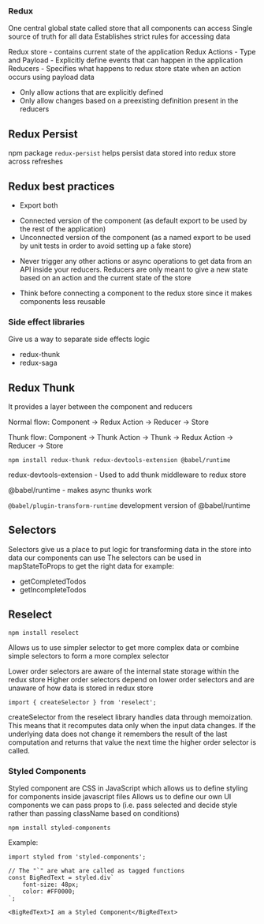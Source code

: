 ### Redux

One central global state called store that all components can access
Single source of truth for all data
Establishes strict rules for accessing data

Redux store - contains current state of the application
Redux Actions - Type and Payload - Explicitly define events that can happen in the application
Reducers - Specifies what happens to redux store state when an action occurs using payload data

-   Only allow actions that are explicitly defined
-   Only allow changes based on a preexisting definition present in the reducers

## Redux Persist

npm package `redux-persist` helps persist data stored into redux store across refreshes

## Redux best practices

-   Export both

*   Connected version of the component (as default export to be used by the rest of the application)
*   Unconnected version of the component (as a named export to be used by unit tests in order to avoid setting up a fake store)

-   Never trigger any other actions or async operations to get data from an API inside your reducers. Reducers are only meant to give a new state based on an action and the current state of the store

-   Think before connecting a component to the redux store since it makes components less reusable

### Side effect libraries

Give us a way to separate side effects logic

-   redux-thunk
-   redux-saga

## Redux Thunk

It provides a layer between the component and reducers

Normal flow:
Component -> Redux Action -> Reducer -> Store

Thunk flow:
Component -> Thunk Action -> Thunk -> Redux Action -> Reducer -> Store

`npm install redux-thunk redux-devtools-extension @babel/runtime`

redux-devtools-extension - Used to add thunk middleware to redux store

@babel/runtime - makes async thunks work

`@babel/plugin-transform-runtime` development version of @babel/runtime

## Selectors

Selectors give us a place to put logic for transforming data in the store into data our components can use
The selectors can be used in mapStateToProps to get the right data for example:

-   getCompletedTodos
-   getIncompleteTodos

## Reselect

`npm install reselect`

Allows us to use simpler selector to get more complex data or combine simple selectors to form a more complex selector

Lower order selectors are aware of the internal state storage within the redux store
Higher order selectors depend on lower order selectors and are unaware of how data is stored in redux store

`import { createSelector } from 'reselect';`

createSelector from the reselect library handles data through memoization. This means that it recomputes data only when the input data changes. If the underlying data does not change it remembers the result of the last computation and returns that value the next time the higher order selector is called.

### Styled Components

Styled component are CSS in JavaScript which allows us to define styling for components inside javascript files
Allows us to define our own UI components we can pass props to (i.e. pass selected and decide style rather than passing className based on conditions)

`npm install styled-components`

Example:

```
import styled from 'styled-components';

// The "`" are what are called as tagged functions
const BigRedText = styled.div`
    font-size: 48px;
    color: #FF0000;
`;

<BigRedText>I am a Styled Component</BigRedText>
```
